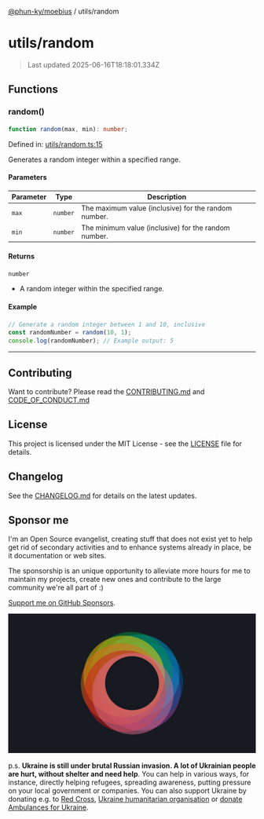 [@phun-ky/moebius](../README.md) / utils/random

# utils/random

> Last updated 2025-06-16T18:18:01.334Z

##

## Functions

### random()

```ts
function random(max, min): number;
```

Defined in: [utils/random.ts:15](https://github.com/phun-ky/moebius/blob/main/src/utils/random.ts#L15)

Generates a random integer within a specified range.

#### Parameters

| Parameter | Type     | Description                                          |
| --------- | -------- | ---------------------------------------------------- |
| `max`     | `number` | The maximum value (inclusive) for the random number. |
| `min`     | `number` | The minimum value (inclusive) for the random number. |

#### Returns

`number`

- A random integer within the specified range.

#### Example

```ts
// Generate a random integer between 1 and 10, inclusive
const randomNumber = random(10, 1);
console.log(randomNumber); // Example output: 5
```

---

## Contributing

Want to contribute? Please read the [CONTRIBUTING.md](https://github.com/phun-ky/moebius/blob/main/CONTRIBUTING.md) and [CODE_OF_CONDUCT.md](https://github.com/phun-ky/moebius/blob/main/CODE_OF_CONDUCT.md)

## License

This project is licensed under the MIT License - see the [LICENSE](https://github.com/phun-ky/moebius/blob/main/LICENSE) file for details.

## Changelog

See the [CHANGELOG.md](https://github.com/phun-ky/moebius/blob/main/CHANGELOG.md) for details on the latest updates.

## Sponsor me

I'm an Open Source evangelist, creating stuff that does not exist yet to help get rid of secondary activities and to enhance systems already in place, be it documentation or web sites.

The sponsorship is an unique opportunity to alleviate more hours for me to maintain my projects, create new ones and contribute to the large community we're all part of :)

[Support me on GitHub Sponsors](https://github.com/sponsors/phun-ky).

![logo](https://github.com/phun-ky/moebius/blob/main/public/images/logo/logo-ring.png?raw=true)

p.s. **Ukraine is still under brutal Russian invasion. A lot of Ukrainian people are hurt, without shelter and need help**. You can help in various ways, for instance, directly helping refugees, spreading awareness, putting pressure on your local government or companies. You can also support Ukraine by donating e.g. to [Red Cross](https://www.icrc.org/en/donate/ukraine), [Ukraine humanitarian organisation](https://savelife.in.ua/en/donate-en/#donate-army-card-weekly) or [donate Ambulances for Ukraine](https://www.gofundme.com/f/help-to-save-the-lives-of-civilians-in-a-war-zone).
